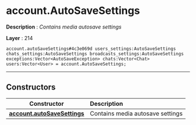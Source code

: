 # account.AutoSaveSettings

**Description** : *Contains media autosave settings*

**Layer** : 214

```tl
account.autoSaveSettings#4c3e069d users_settings:AutoSaveSettings chats_settings:AutoSaveSettings broadcasts_settings:AutoSaveSettings exceptions:Vector<AutoSaveException> chats:Vector<Chat> users:Vector<User> = account.AutoSaveSettings;
```

---

## Constructors

| Constructor | Description |
| :---: | :--- |
| [**account.autoSaveSettings**](constructor/account.autoSaveSettings) | Contains media autosave settings |